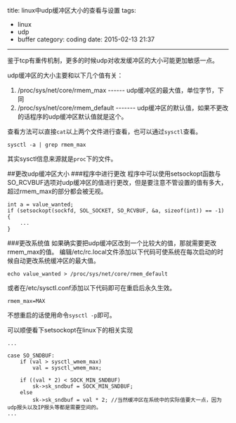 title: linux中udp缓冲区大小的查看与设置
tags: 
- linux
- udp
- buffer
category: coding
date: 2015-02-13 21:37
---
鉴于tcp有重传机制，更多的时候udp对收发缓冲区的大小可能更加敏感一点。

udp缓冲区的大小主要和以下几个值有关：
1. /proc/sys/net/core/rmem_max ------ udp缓冲区的最大值，单位字节，下同
2. /proc/sys/net/core/rmem_default ------- udp缓冲区的默认值，如果不更改的话程序的udp缓冲区默认值就是这个。

查看方法可以直接`cat`以上两个文件进行查看，也可以通过`sysctl`查看。
<!-- more -->
```
sysctl -a | grep rmem_max
```
其实sysctl信息来源就是`proc`下的文件。

##更改udp缓冲区大小
###程序中进行更改
程序中可以使用setsockopt函数与SO_RCVBUF选项对udp缓冲区的值进行更改，但是要注意不管设置的值有多大，超过rmem_max的部分都会被无视。
```
int a = value_wanted;
if (setsockopt(sockfd, SOL_SOCKET, SO_RCVBUF, &a, sizeof(int)) == -1) {
    ...
}
```
###更改系统值
如果确实要把udp缓冲区改到一个比较大的值，那就需要更改rmem_max的值。
编辑/etc/rc.local文件添加以下代码可使系统在每次启动的时候自动更改系统缓冲区的最大值。
```
echo value_wanted > /proc/sys/net/core/rmem_default
```
或者在/etc/sysctl.conf添加以下代码即可在重启后永久生效。
```
rmem_max=MAX
```
不想重启的话使用命令`sysctl -p`即可。

可以顺便看下setsockopt在linux下的相关实现
```
...

case SO_SNDBUF:
    if (val > sysctl_wmem_max)
        val = sysctl_wmem_max;

    if ((val * 2) < SOCK_MIN_SNDBUF)
        sk->sk_sndbuf = SOCK_MIN_SNDBUF;
    else
        sk->sk_sndbuf = val * 2; //当然缓冲区在系统中的实际值要大一点，因为udp报头以及IP报头等都是需要空间的。
...
```
